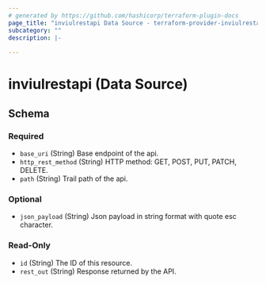 ```yaml
---
# generated by https://github.com/hashicorp/terraform-plugin-docs
page_title: "inviulrestapi Data Source - terraform-provider-inviulrestapi"
subcategory: ""
description: |-
  
---
```


# inviulrestapi (Data Source)





<!-- schema generated by tfplugindocs -->
## Schema

### Required

- `base_uri` (String) Base endpoint of the api.
- `http_rest_method` (String) HTTP method: GET, POST, PUT, PATCH, DELETE.
- `path` (String) Trail path of the api.

### Optional

- `json_payload` (String) Json payload in string format with quote esc character.

### Read-Only

- `id` (String) The ID of this resource.
- `rest_out` (String) Response returned by the API.


